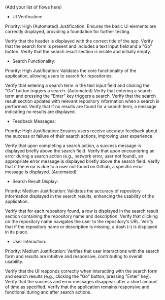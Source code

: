 (Add your list of flows here)

- UI Verification:

Priority: High (Automated)
Justification: Ensures the basic UI elements are correctly displayed, providing a foundation for further testing.

Verify that the header is displayed with the correct title of the app.
Verify that the search form is present and includes a text input field and a "Go" button.
Verify that the search result section is visible and initially empty.

- Search Functionality:

Priority: High
Justification: Validates the core functionality of the application, allowing users to search for repositories.

Verify that entering a search term in the text input field and clicking the "Go" button triggers a search. (Automated)
Verify that entering a search term and pressing the "Enter" key triggers a search.
Verify that the search result section updates with relevant repository information when a search is performed.
Verify that if no results are found for a search term, a message indicating no results are displayed.

- Feedback Messages:

Priority: High
Justification: Ensures users receive accurate feedback about the success or failure of their search actions, improving user experience.

Verify that upon completing a search action, a success message is displayed briefly above the search field.
Verify that upon encountering an error during a search action (e.g., network error, user not found), an appropriate error message is displayed briefly above the search field.
Verify that if the error is due to a user not found on Github, a specific error message is displayed. (Automated)

- Search Result Display:

Priority: Medium
Justification: Validates the accuracy of repository information displayed in the search results, enhancing the usability of the application.

Verify that for each repository found, a row is displayed in the search result section containing the repository name and description.
Verify that clicking on the repository name navigates the user to the repository's URL.
Verify that if the repository name or description is missing, a dash (–) is displayed in its place.

- User Interaction:

Priority: Medium
Justification: Verifies that user interactions with the search form and results are intuitive and responsive, contributing to overall usability.

Verify that the UI responds correctly when interacting with the search form and search results (e.g., clicking the "Go" button, pressing "Enter" key).
Verify that the success and error messages disappear after a short amount of time as specified.
Verify that the application remains responsive and functional during and after search actions.